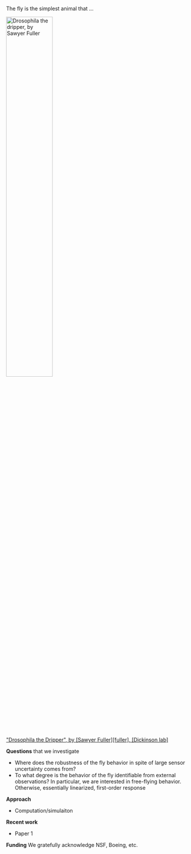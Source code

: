 
The fly is the simplest animal that ...

<a href="http://andrea.caltech.edu/research/flies/drosophila_the_dripper/" rel="attachment wp-att-803"><img src="http://andrea.caltech.edu/wp-content/uploads/2012/08/drosophila_the_dripper-e1344476910277-819x1024.png" alt="Drosophila the dripper, by Sawyer Fuller" title="Drosophila the dripper, by Sawyer Fuller" style='width: 50%; margin-right: -25%;'   class="alignright  wp-image-803" /><br />
"Drosophila the Dripper", by [Sawyer Fuller][fuller], [Dickinson lab]</a>

**Questions** that we investigate

- Where does the robustness of the fly behavior in spite of large sensor uncertainty comes from?
- To what degree is the behavior of the fly identifiable from external observations? In particular, we are interested in free-flying behavior. Otherwise, essentially linearized, first-order response

**Approach**

- Computation/simulaiton

**Recent work**

- Paper 1

**Funding** We gratefully acknowledge NSF, Boeing, etc.